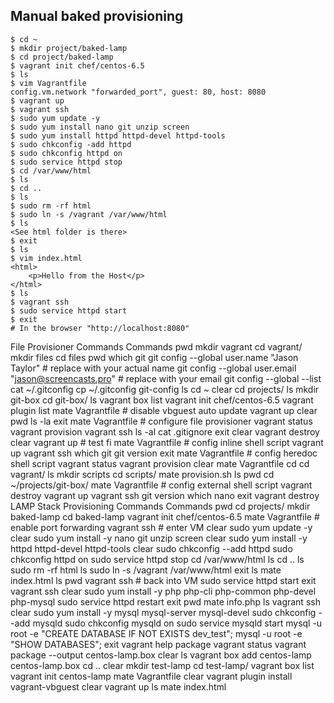 ## Manual baked provisioning

```
$ cd ~
$ mkdir project/baked-lamp
$ cd project/baked-lamp
$ vagrant init chef/centos-6.5
$ ls
$ vim Vagrantfile
config.vm.network "forwarded_port", guest: 80, host: 8080
$ vagrant up
$ vagrant ssh
$ sudo yum update -y
$ sudo yum install nano git unzip screen
$ sudo yum install httpd httpd-devel httpd-tools
$ sudo chkconfig -add httpd
$ sudo chkconfig httpd on
$ sudo service httpd stop
$ cd /var/www/html
$ ls
$ cd ..
$ ls
$ sudo rm -rf html
$ sudo ln -s /vagrant /var/www/html
$ ls
<See html folder is there>
$ exit
$ ls
$ vim index.html
<html>
	<p>Hello from the Host</p>
</html>
$ ls
$ vagrant ssh
$ sudo service httpd start
$ exit
# In the browser "http://localhost:8080"
```

File Provisioner Commands 
Commands pwd mkdir vagrant cd vagrant/ mkdir files cd files pwd which git git config --global user.name "Jason Taylor" # replace with your actual name git config --global user.email "jason@screencasts.pro" # replace with your email git config --global --list cat ~/.gitconfig cp ~/.gitconfig git-config ls cd ~ clear cd projects/ ls mkdir git-box cd git-box/ ls vagrant box list vagrant init chef/centos-6.5 vagrant plugin list mate Vagrantfile # disable vbguest auto update vagrant up clear pwd ls -la exit mate Vagrantfile # configure file provisioner vagrant status vagrant provision vagrant ssh ls -al cat .gitignore exit clear vagrant destroy clear vagrant up # test fi mate Vagrantfile # config inline shell script vagrant up vagrant ssh which git git version exit mate Vagrantfile # config heredoc shell script vagrant status vagrant provision clear mate Vagrantfile cd cd vagrant/ ls mkdir scripts cd scripts/ mate provision.sh ls pwd cd ~/projects/git-box/ mate Vagrantfile # config external shell script vagrant destroy vagrant up vagrant ssh git version which nano exit vagrant destroy LAMP Stack Provisioning Commands Commands pwd cd projects/ mkdir baked-lamp cd baked-lamp vagrant init chef/centos-6.5 mate Vagrantfile # enable port forwarding vagrant ssh # enter VM clear sudo yum update -y clear sudo yum install -y nano git unzip screen clear sudo yum install -y httpd httpd-devel httpd-tools clear sudo chkconfig --add httpd sudo chkconfig httpd on sudo service httpd stop cd /var/www/html ls cd .. ls sudo rm -rf html ls sudo ln -s /vagrant /var/www/html exit ls mate index.html ls pwd vagrant ssh # back into VM sudo service httpd start exit vagrant ssh clear sudo yum install -y php php-cli php-common php-devel php-mysql sudo service httpd restart exit pwd mate info.php ls vagrant ssh clear sudo yum install -y mysql mysql-server mysql-devel sudo chkconfig --add mysqld sudo chkconfig mysqld on sudo service mysqld start mysql -u root -e "CREATE DATABASE IF NOT EXISTS dev_test"; mysql -u root -e "SHOW DATABASES"; exit vagrant help package vagrant status vagrant package --output centos-lamp.box clear ls vagrant box add centos-lamp centos-lamp.box cd .. clear mkdir test-lamp cd test-lamp/ vagrant box list vagrant init centos-lamp mate Vagrantfile clear vagrant plugin install vagrant-vbguest clear vagrant up ls mate index.html
<!--stackedit_data:
eyJoaXN0b3J5IjpbLTc2NTM3MzY3NCw3MzA5OTgxMTZdfQ==
-->